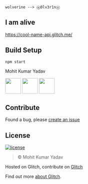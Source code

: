 `wolverine --> ⓦ0lv3r1nⓔ`
## I am alive
https://cool-name-api.glitch.me/


## Build Setup

```
npm start
```
Mohit Kumar Yadav

[<img src="https://image.flaticon.com/icons/svg/34/34238.svg" width="50" padding="10">](https://twitter.com/mohitkyadav123)
[<img src="https://www.shareicon.net/download/2015/11/02/665921_internet.svg" width="50" padding="10">](https://linkedin.com/in/mohitkyadav)
[<img src="https://upload.wikimedia.org/wikipedia/commons/9/91/Octicons-mark-github.svg" width="50" padding="10">](https://github.com/mohitkyadav)

## Contribute
Found a bug, please [create an issue](https://github.com/mohitkyadav/cool-name-api/issues/new)

## License

[![license](https://img.shields.io/github/license/mashape/apistatus.svg)](#)
> © Mohit Kumar Yadav


Hosted on Glitch, contribute on [Glitch](https://glitch.com/edit/#!/cool-name-api)

Find out more [about Glitch](https://glitch.com/about).
